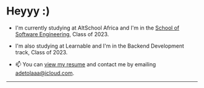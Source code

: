 # Heyyy :)

- I'm currently studying at AltSchool Africa and I'm in the [School of Software Engineering](https://altschoolafrica.com/schools/engineering), Class of 2023.
- I'm also studying at Learnable and I'm in the Backend Development track, Class of 2023.

- 📫 You can [view my resume](#) and contact me by emailing adetolaaa@icloud.com.

---
